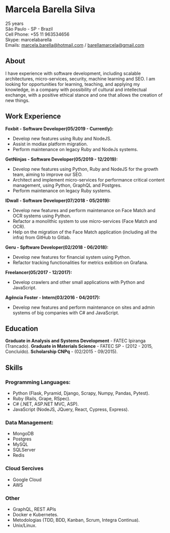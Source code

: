 # Marcela Barella Silva

25 years  
São Paulo - SP - Brazil  
Cell Phone: +55 11 963534656  
Skype: marcelabarella  
Emails: marcela.barella@hotmail.com / barellamarcela@gmail.com  

## About

I have experience with software development, including scalable architectures, micro-services, security, machine learning and SEO.
I am looking for opportunities for learning, teaching, and applying my knowledge, in a company with possibility of cultural and intellectual exchange, with a positive ethical stance and one that allows the creation of new things.

## Work Experience

**Foxbit - Software Developer(05/2019 - Currently):**
- Develop new features using Ruby and NodeJS.
- Assist in modiax platform migration.
- Perform maintenance on legacy Ruby and NodeJs systems.

**GetNinjas - Software Developer(05/2019 - 12/2019):**
- Develop new features using Python, Ruby and NodeJS for the growth team, aiming to improve our SEO.
- Architect and implement micro-services for performance critical content management, using Python, GraphQL and Postgres.
- Perform maintenance on legacy Ruby systems.

**IDwall - Software Developer(07/2018 - 05/2019):**
- Develop new features and perform maintenance on Face Match and OCR systems using Python.
- Refactor a monolithic system to use micro-services (Face Match and OCR).
- Help on the migration of the Face Match application (including all the infra) from GitHub to Gitlab.

**Geru - Spftware Developer(02/2018 - 06/2018):**
- Develop new features for financial system using Python.
- Refactor tracking functionalities for metrics exibition on Grafana.

**Freelancer(05/2017 - 12/2017):**
- Develop crawlers and other small applications with Python and JavaScript.

**Agência Foster - Intern(03/2016 - 04/2017):**
- Develop new features and perform maintenance on sites and admin systems of big companies with C# and JavaScript.

## Education
**Graduate in Analysis and Systems Development** - FATEC Ipiranga (Trancado).
**Graduate in Materials Science** - FATEC SP - (2012 - 2015, Concluído).
**Scholarship CNPq** - (02/2015 - 09/2015).

## Skills

### Programming Languages:
- Python (Flask, Pyramid, Django, Scrapy, Numpy, Pandas, Pytest).
- Ruby (Rails, Grape, RSpec).
- C# (.NET, ASP.NET MVC, ASP).
- JavaScript (NodeJS, JQuery, React, Cypress, Express).

### Data Management:
- MongoDB
- Postgres
- MySQL
- SQLServer
- Redis

### Cloud Sercives
- Google Cloud
- AWS

### Other
- GraphQL, REST APIs
- Docker e Kubernetes.
- Metodologias (TDD, BDD, Kanban, Scrum, Integra Continua).
- Unix/Linux.
